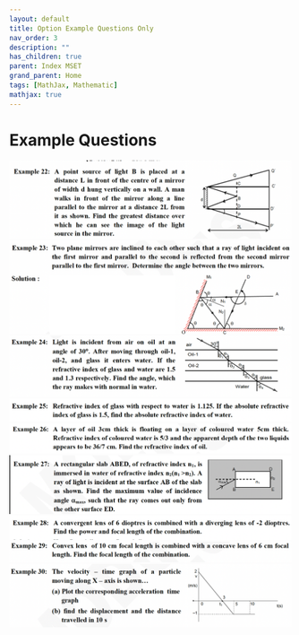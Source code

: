 ```yaml
---
layout: default
title: Option Example Questions Only
nav_order: 3
description: ""
has_children: true
parent: Index MSET
grand_parent: Home
tags: [MathJax, Mathematic]
mathjax: true
---
```


# Example Questions

<img src="./images/optics-ex22.png"/>

<img src="./images/optics-ex23.png"/>


<img src="./images/optics-ex24.png"/>



<img src="./images/optics-ex25.png"/>


<img src="./images/optics-ex26.png"/>

<img src="./images/optics-ex27.png"/>


<img src="./images/optics-ex28.png"/>


<img src="./images/optics-ex29.png"/>


<img src="./images/optics-ex30.png"/>
